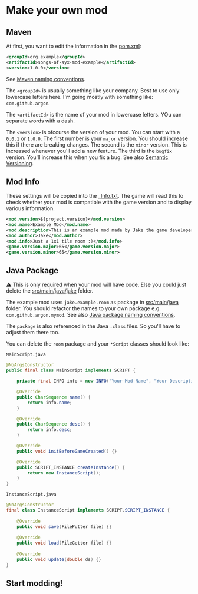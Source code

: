 # Make your own mod

## Maven

At first, you want to edit the information in the [pom.xml](../../pom.xml):

```xml
<groupId>org.example</groupId>
<artifactId>songs-of-syx-mod-example</artifactId>
<version>1.0.0</version>
```
See [Maven naming conventions](https://maven.apache.org/guides/mini/guide-naming-conventions.html).

The `<groupId>` is usually something like your company. Best to use only lowercase letters here.
I'm going mostly with something like: `com.github.argon`.

The `<artifactId>` is the name of your mod in lowercase letters. YOu can separate words with a dash.

The `<version>` is ofcourse the version of your mod. You can start with a `0.0.1` or `1.0.0`.
The first number is your `major` version. You should increase this if there are breaking changes.
The second is the `minor` version. This is increased whenever you'll add a new feature. 
The third is the `bugfix` version. You'll increase this when you fix a bug.
See also [Semantic Versioning](https://semver.org/).

## Mod Info

These settings will be copied into the [_Info.txt](../../src/main/resources/mod-files/_Info.txt). 
The game will read this to check whether your mod is compatible with the game version and to display various information.

```xml
<mod.version>${project.version}</mod.version>
<mod.name>Example Mod</mod.name>
<mod.description>This is an example mod made by Jake the game developer.</mod.description>
<mod.author>Jake</mod.author>
<mod.info>Just a 1x1 tile room :)</mod.info>
<game.version.major>65</game.version.major>
<game.version.minor>65</game.version.minor>
```

## Java Package

:warning: This is only required when your mod will have code. Else you could just delete the [src/main/java/jake](../../src/main/java/jake) folder.

The example mod uses `jake.example.room` as package in [src/main/java](../../src/main/java) folder. 
You should refactor the names to your own package e.g. `com.github.argon.mymod`.
See also [Java package naming conventions](https://docs.oracle.com/javase/tutorial/java/package/namingpkgs.html).

The `package` is also referenced in the Java `.class` files. So you'll have to adjust them there too.

You can delete the `room` package and your `*Script` classes should look like:

`MainScript.java`
```java
@NoArgsConstructor
public final class MainScript implements SCRIPT {

	private final INFO info = new INFO("Your Mod Name", "Your Description");

	@Override
	public CharSequence name() {
		return info.name;
	}

	@Override
	public CharSequence desc() {
		return info.desc;
	}

	@Override
	public void initBeforeGameCreated() {}

	@Override
	public SCRIPT_INSTANCE createInstance() {
		return new InstanceScript();
	}
}
```

`InstanceScript.java`
```java
@NoArgsConstructor
final class InstanceScript implements SCRIPT.SCRIPT_INSTANCE {
    
    @Override
    public void save(FilePutter file) {}
    
    @Override
    public void load(FileGetter file) {}
    
    @Override
    public void update(double ds) {}
}
```

## Start modding!
